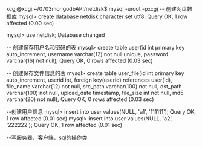﻿xcgj@xcgj:~/0703mongodbAPI/netdisk$ mysql -uroot -pxcgj
-- 创建网盘数据库
mysql> create database netdisk character set utf8;
Query OK, 1 row affected (0.00 sec)

mysql> use netdisk;
Database changed

-- 创建保存用户名和密码的表
mysql> create table user(id int primary key auto_increment, username varchar(12) not null unique, password varchar(16) not null);
Query OK, 0 rows affected (0.03 sec)

-- 创建保存文件信息的表
mysql> create table user_file(id int primary key auto_increment, userid int, foreign key(userid) references user(id), file_name varchar(12) not null, src_path varchar(100) not null, dst_path varchar(100) not null, upload_date timestamp, file_size int not null, md5 varchar(20) not null);
Query OK, 0 rows affected (0.03 sec)

--创建用户信息
mysql> insert into user values(NULL, 'a1', '111111');
Query OK, 1 row affected (0.01 sec)
mysql> insert into user values(NULL, 'a2', '222222');
Query OK, 1 row affected (0.01 sec)

--写服务器，客户端，sql的操作类

